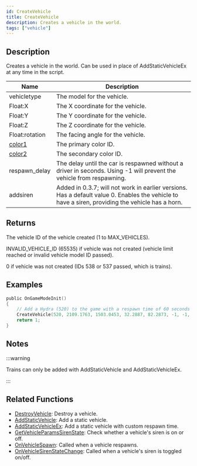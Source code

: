 ```yaml
---
id: CreateVehicle
title: CreateVehicle
description: Creates a vehicle in the world.
tags: ["vehicle"]
---
```


## Description

Creates a vehicle in the world. Can be used in place of AddStaticVehicleEx at any time in the script.

| Name           | Description                                                                                                                                      |
| -------------- | ------------------------------------------------------------------------------------------------------------------------------------------------ |
| vehicletype    | The model for the vehicle.                                                                                                                       |
| Float:X        | The X coordinate for the vehicle.                                                                                                                |
| Float:Y        | The Y coordinate for the vehicle.                                                                                                                |
| Float:Z        | The Z coordinate for the vehicle.                                                                                                                |
| Float:rotation | The facing angle for the vehicle.                                                                                                                |
| [color1](../resources/vehiclecolorid.md)         | The primary color ID.                                                                                                                            |
| [color2](../resources/vehiclecolorid.md)         | The secondary color ID.                                                                                                                          |
| respawn_delay  | The delay until the car is respawned without a driver in seconds. Using -1 will prevent the vehicle from respawning.                             |
| addsiren       | Added in 0.3.7; will not work in earlier versions. Has a default value 0. Enables the vehicle to have a siren, providing the vehicle has a horn. |

## Returns

The vehicle ID of the vehicle created (1 to MAX_VEHICLES).

INVALID_VEHICLE_ID (65535) if vehicle was not created (vehicle limit reached or invalid vehicle model ID passed).

0 if vehicle was not created (IDs 538 or 537 passed, which is trains).

## Examples

```c
public OnGameModeInit()
{
    // Add a Hydra (520) to the game with a respawn time of 60 seconds
    CreateVehicle(520, 2109.1763, 1503.0453, 32.2887, 82.2873, -1, -1, 60);
    return 1;
}
```

## Notes

:::warning

Trains can only be added with AddStaticVehicle and AddStaticVehicleEx.

:::

## Related Functions

- [DestroyVehicle](DestroyVehicle.md): Destroy a vehicle.
- [AddStaticVehicle](AddStaticVehicle.md): Add a static vehicle.
- [AddStaticVehicleEx](AddStaticVehicleEx.md): Add a static vehicle with custom respawn time.
- [GetVehicleParamsSirenState](GetVehicleParamsSirenState.md): Check whether a vehicle's siren is on or off.
- [OnVehicleSpawn](../callbacks/OnVehicleSpawn.md): Called when a vehicle respawns.
- [OnVehicleSirenStateChange](../callbacks/OnVehicleSirenStateChange.md): Called when a vehicle's siren is toggled on/off.
